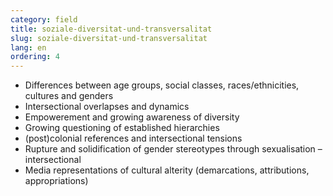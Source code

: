 ```yaml
---
category: field
title: soziale-diversitat-und-transversalitat
slug: soziale-diversitat-und-transversalitat
lang: en
ordering: 4
---
```

- Differences between age groups, social classes, races/ethnicities, cultures and genders
-	Intersectional overlapses and dynamics
-	Empowerement and growing awareness of diversity
-	Growing questioning of established hierarchies
-	(post)colonial references and intersectional tensions
-	Rupture and solidification of gender stereotypes through sexualisation – intersectional
-	Media representations of cultural alterity (demarcations, attributions, appropriations)
